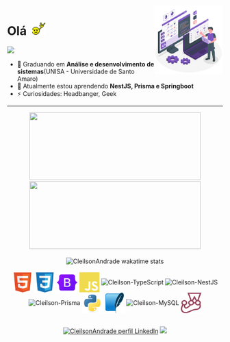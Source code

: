 <img src="./src/programming.svg" width="160px" align="right" alt="Profile"/>

# Olá &nbsp;<img src="./src/metal.gif" width="30px" />

![](https://komarev.com/ghpvc/?username=cleilsonandrade&label=Visualizações&style=flat-square&color=blue)

- 📖 Graduando em  **Análise e desenvolvimento de sistemas**(UNISA - Universidade de Santo Amaro)
- 🌱 Atualmente estou aprendendo **NestJS, Prisma e Springboot**
- ⚡ Curiosidades: Headbanger, Geek

---

<div align="center">
  <img width="400px" height="158px" src="https://github-readme-stats.vercel.app/api?username=cleilsonandrade&locale=pt-br&layout=compact&show_icons=true&theme=nightowl">
  <img width="400px" height="158px" src="https://github-readme-stats.vercel.app/api/top-langs/?username=cleilsonandrade&locale=pt-br&&layout=compact&include_all_commits=true&count_private=true&theme=tokyonight&show_icons=true">
</div>

<br>

<div align="center">
  <img src="https://github-readme-stats.vercel.app/api/wakatime?username=@CleilsonAndrade&locale=pt-br&theme=nightowl" alt="CleilsonAndrade wakatime stats">
</div>

<br>

<div align="center" style="display: inline_block">
  <img align="center" alt="Cleilson-HTML" height="48" width="48" src="https://raw.githubusercontent.com/devicons/devicon/master/icons/html5/html5-original.svg">
  <img align="center" alt="Cleilson-CSS" height="48" width="48" src="https://raw.githubusercontent.com/devicons/devicon/master/icons/css3/css3-original.svg">
  <img align="center" alt="Cleilson-Bootstrap" height="48" width="48" src="https://raw.githubusercontent.com/devicons/devicon/master/icons/bootstrap/bootstrap-original.svg">
  <img align="center" alt="Cleilson-Js" height="48" width="48" src="https://raw.githubusercontent.com/devicons/devicon/master/icons/javascript/javascript-plain.svg">
  <img align="center" alt="Cleilson-TypeScript" height="48" width="48" src="https://cdn.jsdelivr.net/gh/devicons/devicon/icons/typescript/typescript-original.svg">
  <img align="center" alt="Cleilson-NestJS" height="48" width="48" src="https://cdn.jsdelivr.net/gh/devicons/devicon/icons/nestjs/nestjs-plain.svg">
  <img align="center" alt="Cleilson-Prisma" height="48" width="48" src="https://devicons.railway.app/i/prisma-dark.svg">
  <img align="center" alt="Cleilson-Python" height="48" width="48" src="https://raw.githubusercontent.com/devicons/devicon/master/icons/python/python-original.svg">
  <img align="center" alt="Cleilson-SQLite" height="48" width="48" src="https://raw.githubusercontent.com/devicons/devicon/master/icons/sqlite/sqlite-original.svg">
  <img align="center" alt="Cleilson-MySQL" height="48" width="48" src="https://cdn.jsdelivr.net/gh/devicons/devicon/icons/mysql/mysql-original.svg">
  <img align="center" alt="Cleilson-Jest" height="48" width="48" src="https://raw.githubusercontent.com/devicons/devicon/master/icons/jest/jest-plain.svg">
</div>

<br>

<p align="center">
  <span>
    <a target="_blank" href="https://www.linkedin.com/in/cleilson-andrade/" target="_blank" title="Perfil no LinkedIn"><img src="https://img.shields.io/badge/LinkedIn-0077B5?style=for-the-badge&logo=linkedin&logoColor=whiteg" alt="CleilsonAndrade perfil LinkedIn"/></a>
    <a href="mailto:cleilsonjose@hotmail.com" target="_blank" title="E-mail para contato"><img src="https://img.shields.io/badge/Microsoft_Outlook-0078D4?style=for-the-badge&logo=microsoft-outlook&logoColor=white"/></a>
  </span>
</p>


<!--
**CleilsonAndrade/CleilsonAndrade** is a ✨ _special_ ✨ repository because its `README.md` (this file) appears on your GitHub profile.

Here are some ideas to get you started:

- 🔭 I’m currently working on ...
- 🌱 I’m currently learning ...
- 👯 I’m looking to collaborate on ...
- 🤔 I’m looking for help with ...
- 💬 Ask me about ...
- 📫 How to reach me: ...
- 😄 Pronouns: ...
- ⚡ Fun fact: ...
-->
